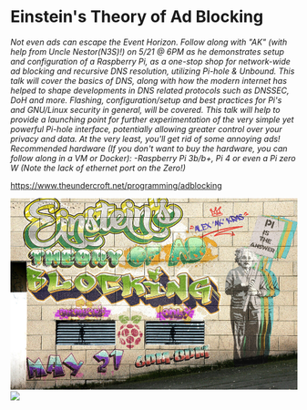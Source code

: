 # Einstein's Theory of Ad Blocking

*Not even ads can escape the Event Horizon. Follow along with "AK" (with help from Uncle Nestor(N3S)!) on 5/21 @ 6PM as he demonstrates setup and configuration of a Raspberry Pi, as a one-stop shop for network-wide ad blocking and recursive DNS resolution, utilizing Pi-hole & Unbound. This talk will cover the basics of DNS, along with how the modern internet has helped to shape developments in DNS related protocols such as DNSSEC, DoH and more. Flashing, configuration/setup and best practices for Pi's and GNU/Linux security in general, will be covered. This talk will help to provide a launching point for further experimentation of the very simple yet powerful Pi-hole interface, potentially allowing greater control over your privacy and data. At the very least, you'll get rid of some annoying ads! Recommended hardware (If you don't want to buy the hardware, you can follow along in a VM or Docker): -Raspberry Pi 3b/b+, Pi 4 or even a Pi zero W (Note the lack of ethernet port on the Zero!)*

https://www.theundercroft.net/programming/adblocking



![](images/poster.png.jpg)
![](images/final.png)

